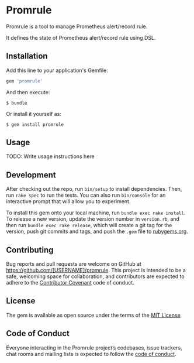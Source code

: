 # Promrule

Promrule is a tool to manage Prometheus alert/record rule.

It defines the state of Prometheus alert/record rule using DSL.

## Installation

Add this line to your application's Gemfile:

```ruby
gem 'promrule'
```

And then execute:

    $ bundle

Or install it yourself as:

    $ gem install promrule

## Usage

TODO: Write usage instructions here

## Development

After checking out the repo, run `bin/setup` to install dependencies. Then, run `rake spec` to run the tests. You can also run `bin/console` for an interactive prompt that will allow you to experiment.

To install this gem onto your local machine, run `bundle exec rake install`. To release a new version, update the version number in `version.rb`, and then run `bundle exec rake release`, which will create a git tag for the version, push git commits and tags, and push the `.gem` file to [rubygems.org](https://rubygems.org).

## Contributing

Bug reports and pull requests are welcome on GitHub at https://github.com/[USERNAME]/promrule. This project is intended to be a safe, welcoming space for collaboration, and contributors are expected to adhere to the [Contributor Covenant](http://contributor-covenant.org) code of conduct.

## License

The gem is available as open source under the terms of the [MIT License](http://opensource.org/licenses/MIT).

## Code of Conduct

Everyone interacting in the Promrule project’s codebases, issue trackers, chat rooms and mailing lists is expected to follow the [code of conduct](https://github.com/[USERNAME]/promrule/blob/master/CODE_OF_CONDUCT.md).
